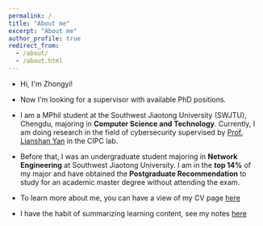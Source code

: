 ```yaml
---
permalink: /
title: "About me"
excerpt: "About me"
author_profile: true
redirect_from: 
  - /about/
  - /about.html
---
```


 
* Hi, I'm Zhongyi!

* Now I'm looking for a supervisor with available PhD positions.

* I am a MPhil student at the Southwest Jiaotong University (SWJTU), Chengdu, majoring in **Computer Science and Technology**. Currently, I am doing research in the field of cybersecurity supervised by [Prof. Lianshan Yan](https://faculty.swjtu.edu.cn/yanlianshan/en/index.htm) in the CIPC lab. 

* Before that, I was an undergraduate student majoring in **Network Engineering** at Southwest Jiaotong University. I am in the **top 14%** of my major and have obtained the **Postgraduate Recommendation** to study for an academic master degree without attending the exam.
* To learn more about me, you can have a view of my CV page [here](/cv)
* I have the habit of summarizing learning content, see my notes [here](/notes)
